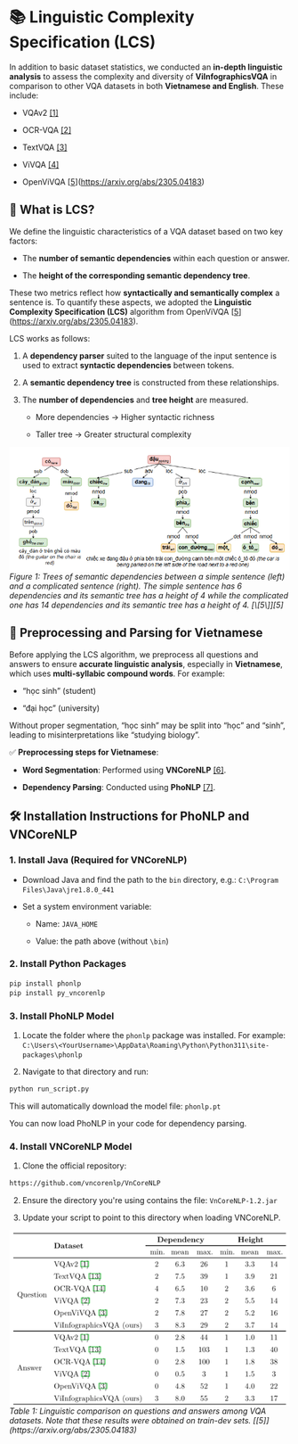 # 📚 Linguistic Complexity Specification (LCS)
In addition to basic dataset statistics, we conducted an **in-depth linguistic analysis** to assess the complexity and diversity of **ViInfographicsVQA** in comparison to other VQA datasets in both **Vietnamese and English**. These include:

+ VQAv2 [[1]](https://arxiv.org/abs/1505.00468)

+ OCR-VQA [[2]](https://anandmishra22.github.io/files/mishra-OCR-VQA.pdf)

+ TextVQA [[3]](https://arxiv.org/abs/1904.08920)

+ ViVQA [[4]](https://aclanthology.org/2021.paclic-1.72.pdf)

+ OpenViVQA [[5]](https://arxiv.org/abs/2305.04183)

## 🧠 What is LCS?

We define the linguistic characteristics of a VQA dataset based on two key factors:

+ The **number of semantic dependencies** within each question or answer.

+ The **height of the corresponding semantic dependency tree**.

These two metrics reflect how **syntactically and semantically complex** a sentence is. To quantify these aspects, we adopted the **Linguistic Complexity Specification (LCS)** algorithm from OpenViVQA [[5]](https://arxiv.org/abs/2305.04183).

LCS works as follows:

1. A **dependency parser** suited to the language of the input sentence is used to extract **syntactic dependencies** between tokens.

2. A **semantic dependency tree** is constructed from these relationships.

3. The **number of dependencies** and **tree height** are measured.

    + More dependencies → Higher syntactic richness

    + Taller tree → Greater structural complexity

<div align="center" style="text-align: left;">
    <img src="../../../assets/LCS/openViVQA.png" alt="OpenViVQA" style="display: block; margin: auto;" width="800">
    <div style="font-style: italic; text-align: left;">
        Figure 1: Trees of semantic dependencies between a simple sentence (left) and a complicated sentence (right).
        The simple sentence has 6 dependencies and its semantic tree has a height of 4 while the complicated one has 14 dependencies and its semantic tree has a height of 4.
        [\[5\]][5]
    </div>
</div>

[5]: https://arxiv.org/abs/2305.04183

## 📝 Preprocessing and Parsing for Vietnamese

Before applying the LCS algorithm, we preprocess all questions and answers to ensure **accurate linguistic analysis**, especially in **Vietnamese**, which uses **multi-syllabic compound words**. For example:

+ “học sinh” (student)

+ “đại học” (university)

Without proper segmentation, “học sinh” may be split into “học” and “sinh”, leading to misinterpretations like “studying biology”.

✅ **Preprocessing steps for Vietnamese**:

+ **Word Segmentation**: Performed using **VNCoreNLP** [[6]](https://aclanthology.org/N18-5012/).

+ **Dependency Parsing**: Conducted using **PhoNLP** [[7]](https://arxiv.org/abs/2101.01476).

## 🛠 Installation Instructions for PhoNLP and VNCoreNLP

### 1. Install Java (Required for VNCoreNLP)

+ Download Java and find the path to the `bin` directory, e.g.: `C:\Program Files\Java\jre1.8.0_441`

+ Set a system environment variable:

    + Name: `JAVA_HOME`

    + Value: the path above (without `\bin`)

### 2. Install Python Packages

```bash
pip install phonlp
pip install py_vncorenlp
```

### 3. Install PhoNLP Model

1. Locate the folder where the `phonlp` package was installed. For example: `C:\Users\<YourUsername>\AppData\Roaming\Python\Python311\site-packages\phonlp`

2. Navigate to that directory and run:

```bash
python run_script.py
```

This will automatically download the model file: `phonlp.pt`

You can now load PhoNLP in your code for dependency parsing.

### 4. Install VNCoreNLP Model

1. Clone the official repository: 

```bash
https://github.com/vncorenlp/VnCoreNLP
```

2. Ensure the directory you're using contains the file: `VnCoreNLP-1.2.jar`

3. Update your script to point to this directory when loading VNCoreNLP.

<div align="center" style="text-align: left;">
    <img src="../../../assets/LCS/LCS_Table.png" alt="LCS Table" style="display: block; margin: auto;" width="800">
    <div style="font-style: italic; text-align: left;">Table 1: Linguistic comparison on questions and answers among VQA datasets. Note that these results were obtained on train-dev sets. [[5]](https://arxiv.org/abs/2305.04183)</div>
</div>